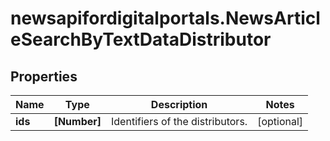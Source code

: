 # newsapifordigitalportals.NewsArticleSearchByTextDataDistributor

## Properties

Name | Type | Description | Notes
------------ | ------------- | ------------- | -------------
**ids** | **[Number]** | Identifiers of the distributors. | [optional] 


